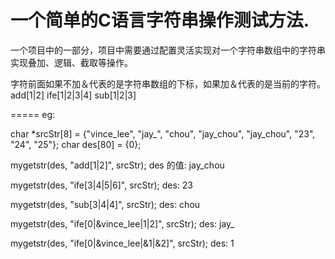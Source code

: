 一个简单的C语言字符串操作测试方法.
=====
一个项目中的一部分，项目中需要通过配置灵活实现对一个字符串数组中的字符串实现叠加、逻辑、截取等操作。

字符前面如果不加＆代表的是字符串数组的下标，如果加＆代表的是当前的字符。add[1|2] ife[1|2|3|4] sub[1|2|3]

=====
eg:

char *srcStr[8] = {"vince_lee", "jay_", "chou", "jay_chou", "jay_chou", "23", "24", "25"};
char des[80] = {0};

mygetstr(des, "add[1|2]", srcStr);
des 的值: jay_chou


mygetstr(des, "ife[3|4|5|6]", srcStr);
des: 23

mygetstr(des, "sub[3|4|4]", srcStr);
des: chou



mygetstr(des, "ife[0|&vince_lee|1|2]", srcStr);
des: jay_


mygetstr(des, "ife[0|&vince_lee|&1|&2]", srcStr);
des: 1
